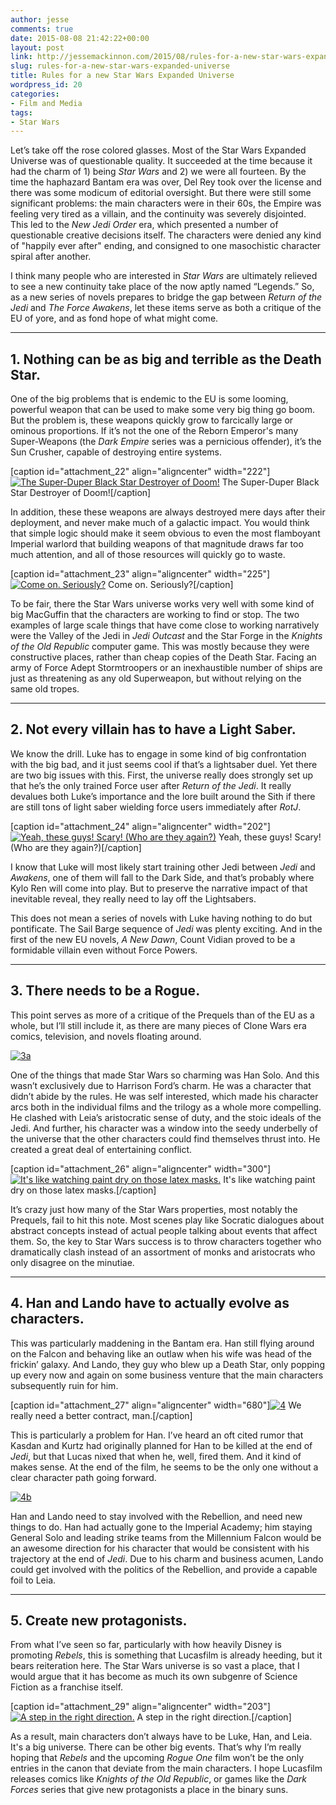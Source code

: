 ```yaml
---
author: jesse
comments: true
date: 2015-08-08 21:42:22+00:00
layout: post
link: http://jessemackinnon.com/2015/08/rules-for-a-new-star-wars-expanded-universe/
slug: rules-for-a-new-star-wars-expanded-universe
title: Rules for a new Star Wars Expanded Universe
wordpress_id: 20
categories:
- Film and Media
tags:
- Star Wars
---
```


Let’s take off the rose colored glasses. Most of the Star Wars Expanded Universe was of questionable quality. It succeeded at the time because it had the charm of 1) being _Star Wars_ and 2) we were all fourteen. By the time the haphazard Bantam era was over, Del Rey took over the license and there was some modicum of editorial oversight. But there were still some significant problems: the main characters were in their 60s, the Empire was feeling very tired as a villain, and the continuity was severely disjointed. This led to the _New Jedi Order_ era, which presented a number of questionable creative decisions itself. The characters were denied any kind of "happily ever after" ending, and consigned to one masochistic character spiral after another.

I think many people who are interested in _Star Wars_ are ultimately relieved to see a new continuity take place of the now aptly named “Legends.” So, as a new series of novels prepares to bridge the gap between _Return of the Jedi_ and _The Force Awakens_, let these items serve as both a critique of the EU of yore, and as fond hope of what might come.



* * *





## **1. Nothing can be as big and terrible as the Death Star.**


One of the big problems that is endemic to the EU is some looming, powerful weapon that can be used to make some very big thing go boom. But the problem is, these weapons quickly grow to farcically large or ominous proportions. If it’s not the one of the Reborn Emperor's many Super-Weapons (the _Dark Empire_ series was a pernicious offender), it’s the Sun Crusher, capable of destroying entire systems.

[caption id="attachment_22" align="aligncenter" width="222"][![The Super-Duper Black Star Destroyer of Doom!](http://jessemackinnon.com/wp-content/uploads/2015/08/1a-222x300.jpg)](http://jessemackinnon.com/wp-content/uploads/2015/08/1a.jpg) The Super-Duper Black Star Destroyer of Doom![/caption]

In addition, these these weapons are always destroyed mere days after their deployment, and never make much of a galactic impact. You would think that simple logic should make it seem obvious to even the most flamboyant Imperial warlord that building weapons of that magnitude draws far too much attention, and all of those resources will quickly go to waste.

[caption id="attachment_23" align="aligncenter" width="225"][![Come on. Seriously?](http://jessemackinnon.com/wp-content/uploads/2015/08/1b-225x300.jpg)](http://jessemackinnon.com/wp-content/uploads/2015/08/1b.jpg) Come on. Seriously?[/caption]

To be fair, there the Star Wars universe works very well with some kind of big MacGuffin that the characters are working to find or stop. The two examples of large scale things that have come close to working narratively were the Valley of the Jedi in _Jedi Outcast_ and the Star Forge in the _Knights of the Old Republic_ computer game. This was mostly because they were constructive places, rather than cheap copies of the Death Star. Facing an army of Force Adept Stormtroopers or an inexhaustible number of ships are just as threatening as any old Superweapon, but without relying on the same old tropes.



* * *





## **2. Not every villain has to have a Light Saber.**


We know the drill. Luke has to engage in some kind of big confrontation with the big bad, and it just seems cool if that’s a lightsaber duel. Yet there are two big issues with this. First, the universe really does strongly set up that he’s the only trained Force user after _Return of the Jedi_. It really devalues both Luke’s importance and the lore built around the Sith if there are still tons of light saber wielding force users immediately after _RotJ_.

[caption id="attachment_24" align="aligncenter" width="202"][![Yeah, these guys! Scary! (Who are they again?)](http://jessemackinnon.com/wp-content/uploads/2015/08/2-202x300.jpg)](http://jessemackinnon.com/wp-content/uploads/2015/08/2.jpg) Yeah, these guys! Scary! (Who are they again?)[/caption]

I know that Luke will most likely start training other Jedi between _Jedi_ and _Awakens_, one of them will fall to the Dark Side, and that’s probably where Kylo Ren will come into play. But to preserve the narrative impact of that inevitable reveal, they really need to lay off the Lightsabers.

This does not mean a series of novels with Luke having nothing to do but pontificate. The Sail Barge sequence of _Jedi_ was plenty exciting. And in the first of the new EU novels, _A New Dawn_, Count Vidian proved to be a formidable villain even without Force Powers.



* * *





## **3. There needs to be a Rogue.**


This point serves as more of a critique of the Prequels than of the EU as a whole, but I’ll still include it, as there are many pieces of Clone Wars era comics, television, and novels floating around.

[![3a](http://jessemackinnon.com/wp-content/uploads/2015/08/3a.gif)](http://jessemackinnon.com/wp-content/uploads/2015/08/3a.gif)

One of the things that made Star Wars so charming was Han Solo. And this wasn’t exclusively due to Harrison Ford’s charm. He was a character that didn’t abide by the rules. He was self interested, which made his character arcs both in the individual films and the trilogy as a whole more compelling. He clashed with Leia’s aristocratic sense of duty, and the stoic ideals of the Jedi. And further, his character was a window into the seedy underbelly of the universe that the other characters could find themselves thrust into. He created a great deal of entertaining conflict.

[caption id="attachment_26" align="aligncenter" width="300"][![It's like watching paint dry on those latex masks.](http://jessemackinnon.com/wp-content/uploads/2015/08/3b-300x169.jpg)](http://jessemackinnon.com/wp-content/uploads/2015/08/3b.jpg) It's like watching paint dry on those latex masks.[/caption]

It’s crazy just how many of the Star Wars properties, most notably the Prequels, fail to hit this note. Most scenes play like Socratic dialogues about abstract concepts instead of actual people talking about events that affect them. So, the key to Star Wars success is to throw characters together who dramatically clash instead of an assortment of monks and aristocrats who only disagree on the minutiae.



* * *





## **4. Han and Lando have to actually evolve as characters.**


This was particularly maddening in the Bantam era. Han still flying around on the Falcon and behaving like an outlaw when his wife was head of the frickin’ galaxy. And Lando, they guy who blew up a Death Star, only popping up every now and again on some business venture that the main characters subsequently ruin for him.

[caption id="attachment_27" align="aligncenter" width="680"][![4](http://jessemackinnon.com/wp-content/uploads/2015/08/4-1024x684.jpg)](http://jessemackinnon.com/wp-content/uploads/2015/08/4.jpg) We really need a better contract, man.[/caption]

This is particularly a problem for Han. I’ve heard an oft cited rumor that Kasdan and Kurtz had originally planned for Han to be killed at the end of _Jedi_, but that Lucas nixed that when he, well, fired them. And it kind of makes sense. At the end of the film, he seems to be the only one without a clear character path going forward.

[![4b](http://jessemackinnon.com/wp-content/uploads/2015/08/4b-1024x429.jpg)](http://jessemackinnon.com/wp-content/uploads/2015/08/4b.jpg)

Han and Lando need to stay involved with the Rebellion, and need new things to do. Han had actually gone to the Imperial Academy; him staying General Solo and leading strike teams from the Millennium Falcon would be an awesome direction for his character that would be consistent with his trajectory at the end of _Jedi_. Due to his charm and business acumen, Lando could get involved with the politics of the Rebellion, and provide a capable foil to Leia.



* * *





## **5. Create new protagonists.**


From what I’ve seen so far, particularly with how heavily Disney is promoting _Rebels_, this is something that Lucasfilm is already heeding, but it bears reiteration here. The Star Wars universe is so vast a place, that I would argue that it has become as much its own subgenre of Science Fiction as a franchise itself.

[caption id="attachment_29" align="aligncenter" width="203"][![A step in the right direction.](http://jessemackinnon.com/wp-content/uploads/2015/08/5-203x300.jpeg)](http://jessemackinnon.com/wp-content/uploads/2015/08/5.jpeg) A step in the right direction.[/caption]

As a result, main characters don’t always have to be Luke, Han, and Leia. It's a big universe. There can be other big events. That’s why I’m really hoping that _Rebels_ and the upcoming _Rogue One_ film won’t be the only entries in the canon that deviate from the main characters. I hope Lucasfilm releases comics like _Knights of the Old Republic_, or games like the _Dark Forces_ series that give new protagonists a place in the binary suns.
